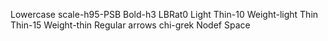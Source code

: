 Lowercase scale-h95-PSB Bold-h3 LBRat0
Light Thin-10 Weight-light
Thin Thin-15 Weight-thin
Regular arrows chi-grek
Nodef Space
